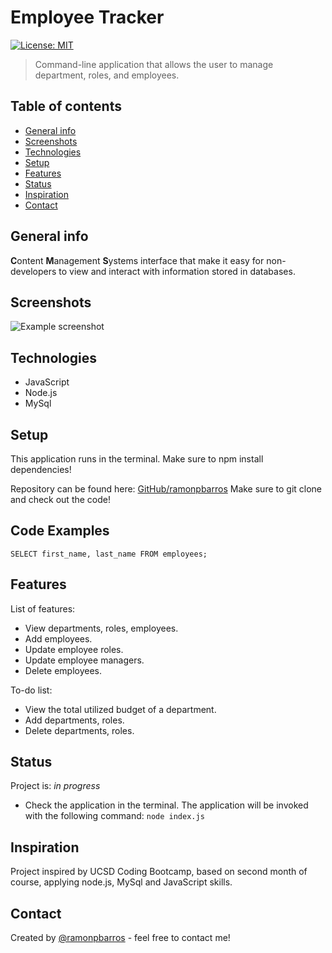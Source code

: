 # Employee Tracker

[![License: MIT](https://img.shields.io/badge/License-MIT-blue.svg)](https://github.com/ramonpbarros/readme-generator)

> Command-line application that allows the user to manage department, roles, and employees.

## Table of contents

- [General info](#general-info)
- [Screenshots](#screenshots)
- [Technologies](#technologies)
- [Setup](#setup)
- [Features](#features)
- [Status](#status)
- [Inspiration](#inspiration)
- [Contact](#contact)

## General info

**C**ontent **M**anagement **S**ystems interface that make it easy for non-developers to view and interact with information stored in databases.

## Screenshots

![Example screenshot](./img/project.gif)

## Technologies

- JavaScript
- Node.js
- MySql

## Setup

This application runs in the terminal. Make sure to npm install dependencies!

Repository can be found here: [GitHub/ramonpbarros](https://github.com/ramonpbarros) Make sure to git clone and check out the code!

## Code Examples

`SELECT first_name, last_name FROM employees;`

## Features

List of features:

- View departments, roles, employees.
- Add employees.
- Update employee roles.
- Update employee managers.
- Delete employees.

To-do list:

- View the total utilized budget of a department.
- Add departments, roles.
- Delete departments, roles.

## Status

Project is: _in progress_

- Check the application in the terminal. The application will be invoked with the following command: `node index.js`

## Inspiration

Project inspired by UCSD Coding Bootcamp, based on second month of course, applying node.js, MySql and JavaScript skills.

## Contact

Created by [@ramonpbarros](https://ramonpbarros.github.io/) - feel free to contact me!
